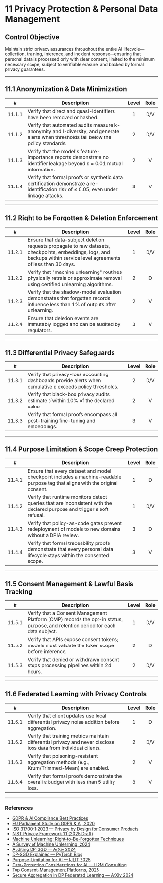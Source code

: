 # 11 Privacy Protection & Personal Data Management

## Control Objective

Maintain strict privacy assurances throughout the entire AI lifecycle—collection, training, inference, and incident response—ensuring that personal data is processed only with clear consent, limited to the minimum necessary scope, subject to verifiable erasure, and backed by formal privacy guarantees.

---

## 11.1 Anonymization & Data Minimization

|   #    | Description                                                                                                                            | Level | Role |
| :----: | -------------------------------------------------------------------------------------------------------------------------------------- | :---: | :--: |
| 11.1.1 | Verify that direct and quasi-identifiers have been removed or hashed.                                                                  |   1   | D/V  |
| 11.1.2 | Verify that automated audits measure k-anonymity and l-diversity, and generate alerts when thresholds fall below the policy standards. |   2   | D/V  |
| 11.1.3 | Verify that the model's feature-importance reports demonstrate no identifier leakage beyond ε = 0.01 mutual information.               |   2   |  V   |
| 11.1.4 | Verify that formal proofs or synthetic data certification demonstrate a re-identification risk of ≤ 0.05, even under linkage attacks.  |   3   |  V   |

---

## 11.2 Right to be Forgotten & Deletion Enforcement

|   #    | Description                                                                                                                                                            | Level | Role |
| :----: | ---------------------------------------------------------------------------------------------------------------------------------------------------------------------- | :---: | :--: |
| 11.2.1 | Ensure that data-subject deletion requests propagate to raw datasets, checkpoints, embeddings, logs, and backups within service level agreements of less than 30 days. |   1   | D/V  |
| 11.2.2 | Verify that "machine unlearning" routines physically retrain or approximate removal using certified unlearning algorithms.                                             |   2   |  D   |
| 11.2.3 | Verify that the shadow-model evaluation demonstrates that forgotten records influence less than 1% of outputs after unlearning.                                        |   2   |  V   |
| 11.2.4 | Ensure that deletion events are immutably logged and can be audited by regulators.                                                                                     |   3   |  V   |

---

## 11.3 Differential Privacy Safeguards

|   #    | Description                                                                                                | Level | Role |
| :----: | ---------------------------------------------------------------------------------------------------------- | :---: | :--: |
| 11.3.1 | Verify that privacy-loss accounting dashboards provide alerts when cumulative ε exceeds policy thresholds. |   2   | D/V  |
| 11.3.2 | Verify that black-box privacy audits estimate ε̂ within 10% of the declared value.                         |   2   |  V   |
| 11.3.3 | Verify that formal proofs encompass all post-training fine-tuning and embeddings.                          |   3   |  V   |

---

## 11.4 Purpose Limitation & Scope Creep Protection

|   #    | Description                                                                                                                   | Level | Role |
| :----: | ----------------------------------------------------------------------------------------------------------------------------- | :---: | :--: |
| 11.4.1 | Ensure that every dataset and model checkpoint includes a machine-readable purpose tag that aligns with the original consent. |   1   |  D   |
| 11.4.2 | Verify that runtime monitors detect queries that are inconsistent with the declared purpose and trigger a soft refusal.       |   1   | D/V  |
| 11.4.3 | Verify that policy-as-code gates prevent redeployment of models to new domains without a DPIA review.                         |   3   |  D   |
| 11.4.4 | Verify that formal traceability proofs demonstrate that every personal data lifecycle stays within the consented scope.       |   3   |  V   |

---

## 11.5 Consent Management & Lawful Basis Tracking

|   #    | Description                                                                                                                     | Level | Role |
| :----: | ------------------------------------------------------------------------------------------------------------------------------- | :---: | :--: |
| 11.5.1 | Verify that a Consent Management Platform (CMP) records the opt-in status, purpose, and retention period for each data subject. |   1   | D/V  |
| 11.5.2 | Verify that APIs expose consent tokens; models must validate the token scope before inference.                                  |   2   |  D   |
| 11.5.3 | Verify that denied or withdrawn consent stops processing pipelines within 24 hours.                                             |   2   | D/V  |

---

## 11.6 Federated Learning with Privacy Controls

|   #    | Description                                                                                                      | Level | Role |
| :----: | ---------------------------------------------------------------------------------------------------------------- | :---: | :--: |
| 11.6.1 | Verify that client updates use local differential privacy noise addition before aggregation.                     |   1   |  D   |
| 11.6.2 | Verify that training metrics maintain differential privacy and never disclose loss data from individual clients. |   2   | D/V  |
| 11.6.3 | Verify that poisoning-resistant aggregation methods (e.g., Krum/Trimmed-Mean) are enabled.                       |   2   |  V   |
| 11.6.4 | Verify that formal proofs demonstrate the overall ε budget with less than 5 utility loss.                        |   3   |  V   |

---

### References

* [GDPR & AI Compliance Best Practices](https://www.exabeam.com/explainers/gdpr-compliance/the-intersection-of-gdpr-and-ai-and-6-compliance-best-practices/)
* [EU Parliament Study on GDPR & AI, 2020](https://www.europarl.europa.eu/RegData/etudes/STUD/2020/641530/EPRS_STU%282020%29641530_EN.pdf)
* [ISO 31700-1:2023 — Privacy by Design for Consumer Products](https://www.iso.org/standard/84977.html)
* [NIST Privacy Framework 1.1 (2025 Draft)](https://www.nist.gov/privacy-framework)
* [Machine Unlearning: Right-to-Be-Forgotten Techniques](https://www.kaggle.com/code/tamlhp/machine-unlearning-the-right-to-be-forgotten)
* [A Survey of Machine Unlearning, 2024](https://arxiv.org/html/2209.02299v6)
* [Auditing DP-SGD — ArXiv 2024](https://arxiv.org/html/2405.14106v4)
* [DP-SGD Explained — PyTorch Blog](https://medium.com/pytorch/differential-privacy-series-part-1-dp-sgd-algorithm-explained-12512c3959a3)
* [Purpose-Limitation for AI — IJLIT 2025](https://academic.oup.com/ijlit/article/doi/10.1093/ijlit/eaaf003/8121663)
* [Data-Protection Considerations for AI — URM Consulting](https://www.urmconsulting.com/blog/data-protection-considerations-for-artificial-intelligence-ai)
* [Top Consent-Management Platforms, 2025](https://www.enzuzo.com/blog/best-consent-management-platforms)
* [Secure Aggregation in DP Federated Learning — ArXiv 2024](https://arxiv.org/abs/2407.19286)

